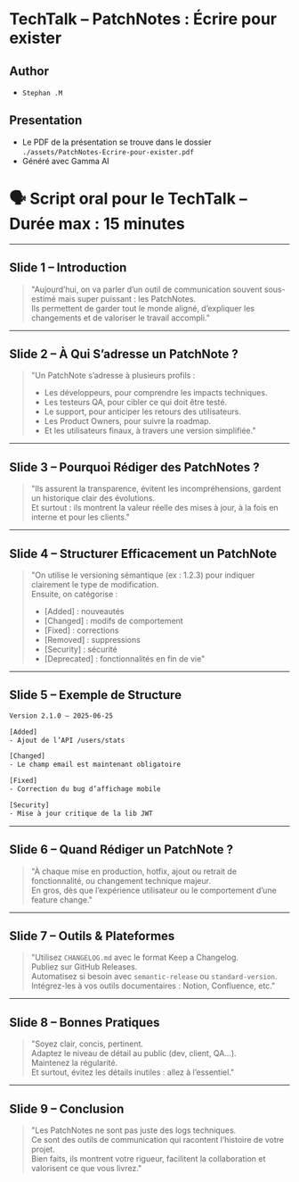 # TechTalk – PatchNotes : Écrire pour exister

## Author
- `Stephan .M`

## Presentation
- Le PDF de la présentation se trouve dans le dossier `./assets/PatchNotes-Ecrire-pour-exister.pdf`
- Généré avec Gamma AI

# 🗣️ Script oral pour le TechTalk – Durée max : 15 minutes

---

## Slide 1 – Introduction

> "Aujourd’hui, on va parler d’un outil de communication souvent sous-estimé mais super puissant : les PatchNotes.  
> Ils permettent de garder tout le monde aligné, d’expliquer les changements et de valoriser le travail accompli."

---

## Slide 2 – À Qui S’adresse un PatchNote ?

> "Un PatchNote s’adresse à plusieurs profils :  
> - Les développeurs, pour comprendre les impacts techniques.  
> - Les testeurs QA, pour cibler ce qui doit être testé.  
> - Le support, pour anticiper les retours des utilisateurs.  
> - Les Product Owners, pour suivre la roadmap.  
> - Et les utilisateurs finaux, à travers une version simplifiée."

---

## Slide 3 – Pourquoi Rédiger des PatchNotes ?

> "Ils assurent la transparence, évitent les incompréhensions, gardent un historique clair des évolutions.  
> Et surtout : ils montrent la valeur réelle des mises à jour, à la fois en interne et pour les clients."

---

## Slide 4 – Structurer Efficacement un PatchNote

> "On utilise le versioning sémantique (ex : 1.2.3) pour indiquer clairement le type de modification.  
> Ensuite, on catégorise :  
> - [Added] : nouveautés  
> - [Changed] : modifs de comportement  
> - [Fixed] : corrections  
> - [Removed] : suppressions  
> - [Security] : sécurité  
> - [Deprecated] : fonctionnalités en fin de vie"

---

## Slide 5 – Exemple de Structure

```txt
Version 2.1.0 – 2025-06-25

[Added]
- Ajout de l’API /users/stats

[Changed]
- Le champ email est maintenant obligatoire

[Fixed]
- Correction du bug d’affichage mobile

[Security]
- Mise à jour critique de la lib JWT
```

---

## Slide 6 – Quand Rédiger un PatchNote ?

> "À chaque mise en production, hotfix, ajout ou retrait de fonctionnalité, ou changement technique majeur.  
> En gros, dès que l’expérience utilisateur ou le comportement d’une feature change."

---

## Slide 7 – Outils & Plateformes

> "Utilisez `CHANGELOG.md` avec le format Keep a Changelog.  
> Publiez sur GitHub Releases.  
> Automatisez si besoin avec `semantic-release` ou `standard-version`.  
> Intégrez-les à vos outils documentaires : Notion, Confluence, etc."

---

## Slide 8 – Bonnes Pratiques

> "Soyez clair, concis, pertinent.  
> Adaptez le niveau de détail au public (dev, client, QA...).  
> Maintenez la régularité.  
> Et surtout, évitez les détails inutiles : allez à l’essentiel."

---

## Slide 9 – Conclusion

> "Les PatchNotes ne sont pas juste des logs techniques.  
> Ce sont des outils de communication qui racontent l’histoire de votre projet.  
> Bien faits, ils montrent votre rigueur, facilitent la collaboration et valorisent ce que vous livrez."
